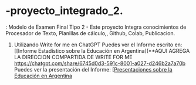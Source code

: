 # -proyecto_integrado_2.
 : Modelo de Examen Final Tipo 2 - Este proyecto Integra conocimientos de Procesador de Texto, Planillas de cálculo,, Github, Colab, Publicacion.
 1. Utilizando Write for me en ChatGPT Puedes ver el Informe escrito en: [[Informe Estadístico sobre la Educación en Argentina](**AQUI AGREGA LA DIRECCION COMPARTIDA DE WRITE FOR ME
https://chatgpt.com/share/6745d0d3-591c-8001-a027-d246b2a7a70b
Puedes ver la presentación del Informe: [[Presentaciones sobre la Educación en Argentina](https://gamma.app/docs/Analisis-de-Datos-sobre-Educacion-en-Argentina-7c5fb39qwnurhpt)
